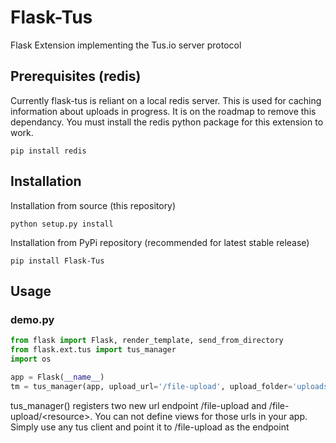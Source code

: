 # Flask-Tus
Flask Extension implementing the Tus.io server protocol

## Prerequisites (redis)

Currently flask-tus is reliant on a local redis server.  This is used for caching information about
uploads in progress.  It is on the roadmap to remove this dependancy.  You must install the redis python package
for this extension to work.

```
pip install redis
```

## Installation

Installation from source (this repository)

```
python setup.py install
```

Installation from PyPi repository (recommended for latest stable release)

```
pip install Flask-Tus
```

## Usage

### demo.py

```python
from flask import Flask, render_template, send_from_directory
from flask.ext.tus import tus_manager
import os

app = Flask(__name__)
tm = tus_manager(app, upload_url='/file-upload', upload_folder='uploads/')
```

tus_manager() registers two new url endpoint /file-upload and /file-upload/\<resource\>.  You can not define views for those
urls in your app.  Simply use any tus client and point it to  /file-upload as the endpoint
